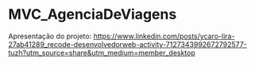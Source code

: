 # MVC_AgenciaDeViagens

Apresentação do projeto:
https://www.linkedin.com/posts/ycaro-lira-27ab41289_recode-desenvolvedorweb-activity-7127343992672792577-tuzh?utm_source=share&utm_medium=member_desktop
